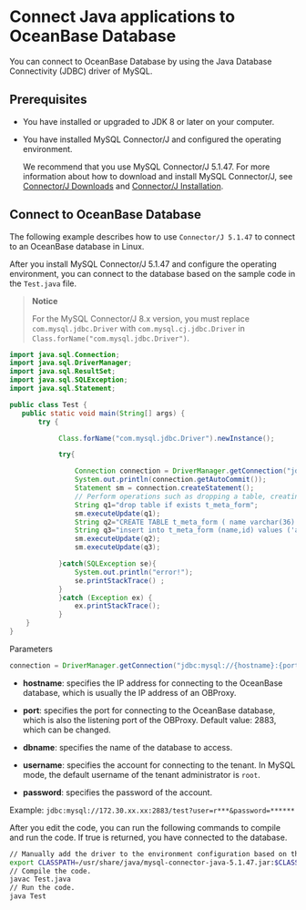 # Connect Java applications to OceanBase Database

You can connect to OceanBase Database by using the Java Database Connectivity (JDBC) driver of MySQL.

## Prerequisites

* You have installed or upgraded to JDK 8 or later on your computer.

* You have installed MySQL Connector/J and configured the operating environment.

   We recommend that you use MySQL Connector/J 5.1.47. For more information about how to download and install MySQL Connector/J, see [Connector/J Downloads](https://downloads.mysql.com/archives/c-j/) and [Connector/J Installation](https://dev.mysql.com/doc/connector-j/8.0/en/connector-j-installing.html).

## Connect to OceanBase Database

The following example describes how to use `Connector/J 5.1.47` to connect to an OceanBase database in Linux.

After you install MySQL Connector/J 5.1.47 and configure the operating environment, you can connect to the database based on the sample code in the `Test.java` file.

> **Notice**
>
> For the MySQL Connector/J 8.x version, you must replace `com.mysql.jdbc.Driver` with `com.mysql.cj.jdbc.Driver` in `Class.forName("com.mysql.jdbc.Driver")`.

```java
import java.sql.Connection;
import java.sql.DriverManager;
import java.sql.ResultSet;
import java.sql.SQLException;
import java.sql.Statement;

public class Test {
   public static void main(String[] args) {
       try {

            Class.forName("com.mysql.jdbc.Driver").newInstance();

            try{

                Connection connection = DriverManager.getConnection("jdbc:mysql://172.30.xx.xx:2883/test?user=r***&password=");
                System.out.println(connection.getAutoCommit());
                Statement sm = connection.createStatement();
                // Perform operations such as dropping a table, creating a table, and inserting data into a table.
                String q1="drop table if exists t_meta_form";
                sm.executeUpdate(q1);
                String q2="CREATE TABLE t_meta_form ( name varchar(36) NOT NULL DEFAULT ' ', id int NOT NULL ) DEFAULT CHARSET = utf8mb4";
                String q3="insert into t_meta_form (name,id) values ('an','1')";
                sm.executeUpdate(q2);
                sm.executeUpdate(q3);                  

            }catch(SQLException se){
                System.out.println("error!");
                se.printStackTrace() ;
            }
            }catch (Exception ex) {
                ex.printStackTrace();
            }
    }
}
```

Parameters

```java
connection = DriverManager.getConnection("jdbc:mysql://{hostname}:{port}/{dbname}?user={username}&password={password}")
```

* **hostname**: specifies the IP address for connecting to the OceanBase database, which is usually the IP address of an OBProxy.

* **port**: specifies the port for connecting to the OceanBase database, which is also the listening port of the OBProxy. Default value: 2883, which can be changed.

* **dbname**: specifies the name of the database to access.

* **username**: specifies the account for connecting to the tenant. In MySQL mode, the default username of the tenant administrator is `root`.

* **password**: specifies the password of the account.

Example: `jdbc:mysql://172.30.xx.xx:2883/test?user=r***&password=******`

After you edit the code, you can run the following commands to compile and run the code. If true is returned, you have connected to the database.

```bash
// Manually add the driver to the environment configuration based on the actual installation path of mysql-connector-java-5.1.47.jar.
export CLASSPATH=/usr/share/java/mysql-connector-java-5.1.47.jar:$CLASSPATH
// Compile the code.
javac Test.java
// Run the code.
java Test
```
